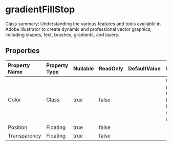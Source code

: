# **gradientFillStop**

Class summary: Understanding the various features and tools available in Adobe Illustrator to create dynamic and professional vector graphics, including shapes, text, brushes, gradients, and layers. 

## **Properties**

| Property Name | Property Type | Nullable |  ReadOnly | DefaultValue | Description | 
| :- | :- | :- |:- |  :- | :- |
|Color|Class|true|false |  |Color property of type DTO.Color that has a getter and a setter.|
|Position|Floating|true|false |  ||
|Transparency|Floating|true|false |  ||

